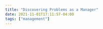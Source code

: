 ```yaml
---
title: "Discovering Problems as a Manager"
date: 2021-11-01T17:11:57-04:00
tags: ["management"]
---
```


